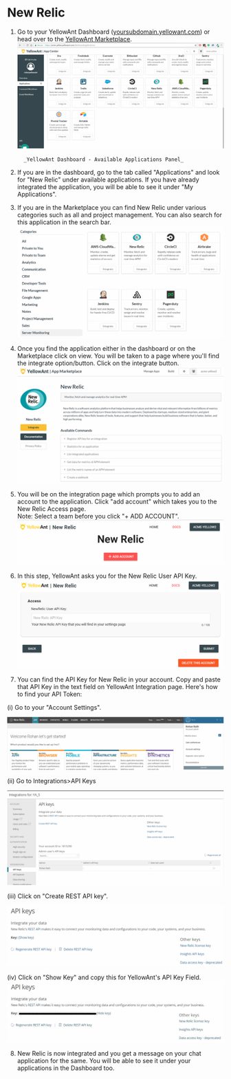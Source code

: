 # New Relic

1. Go to your YellowAnt Dashboard \([yoursubdomain.yellowant.com](https://github.com/yellowanthq/yellowant-help-center/tree/bdad19066023aa6a8b667a1d6f05b72945b49759/yoursubdomain.yellowant.com)\) or head over to the [YellowAnt Marketplace](https://www.yellowant.com/marketplace). ![](../../.gitbook/assets/airtable1.png)

         _YellowAnt Dashboard - Available Applications Panel_

2. If you are in the dashboard, go to the tab called "Applications" and look for "New Relic" under available applications. If you have already integrated the application, you will be able to see it under "My Applications".

3. If you are in the Marketplace you can find New Relic under various categories such as all and project management. You can also search for this application in the search bar.  
![](../../.gitbook/assets/newrelic.png)

4. Once you find the application either in the dashboard or on the Marketplace click on view. You will be taken to a page where you'll find the integrate option/button. Click on the integrate button.  
![](../../.gitbook/assets/newrelic2.png)

5. You will be on the integration page which prompts you to add an account to the application. Click "add account" which takes you to the New Relic Access page.  
Note: Select a team before you click "+ ADD ACCOUNT".  
![](../../.gitbook/assets/newrelic4.png)

6. In this step, YellowAnt asks you for the New Relic User API Key.  
![](../../.gitbook/assets/newrelic9.png)

7. You can find the API Key for New Relic in your account. Copy and paste that API Key in the text field on YellowAnt Integration page. Here's how to find your API Token:

\(i\) Go to your "Account Settings".

![](../../.gitbook/assets/newrelic8.png)

\(ii\) Go to Integrations&gt;API Keys

![](../../.gitbook/assets/newrelic10.png)

\(iii\) Click on "Create REST API key".

 ![](../../.gitbook/assets/newrelic11.png)

\(iv\) Click on "Show Key" and copy this for YellowAnt's API Key Field.![](../../.gitbook/assets/newrelic13.JPG)

8. New Relic is now integrated and you get a message on your chat application for the same. You will be able to see it under your applications in the Dashboard too.

